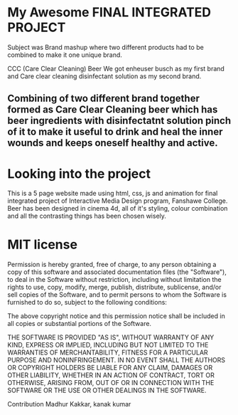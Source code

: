 # My Awesome FINAL INTEGRATED PROJECT
Subject was Brand mashup where two different products had to be combined to make it one unique brand.

CCC (Care Clear Cleaning) Beer
We got enheuser busch as my first brand and Care clear cleaning disinfectant solution as my second brand.

## Combining of two different brand together formed as Care Clear Cleaning beer which has beer ingredients with disinfectatnt solution pinch of it to make it useful to drink and heal the inner wounds and keeps oneself healthy and active.

# Looking into the project 

This is a 5 page website made using html, css, js and animation for final integrated project of Interactive Media Design program, Fanshawe College.
Beer has been designed in cinema 4d, all of it's styling, colour combination and all the contrasting things has been chosen wisely.

# MIT license
Permission is hereby granted, free of charge, to any person obtaining a copy of this software and associated documentation files (the "Software"), to deal in the Software without restriction, including without limitation the rights to use, copy, modify, merge, publish, distribute, sublicense, and/or sell copies of the Software, and to permit persons to whom the Software is furnished to do so, subject to the following conditions:

The above copyright notice and this permission notice shall be included in all copies or substantial portions of the Software.

THE SOFTWARE IS PROVIDED "AS IS", WITHOUT WARRANTY OF ANY KIND, EXPRESS OR IMPLIED, INCLUDING BUT NOT LIMITED TO THE WARRANTIES OF MERCHANTABILITY, FITNESS FOR A PARTICULAR PURPOSE AND NONINFRINGEMENT. IN NO EVENT SHALL THE AUTHORS OR COPYRIGHT HOLDERS BE LIABLE FOR ANY CLAIM, DAMAGES OR OTHER LIABILITY, WHETHER IN AN ACTION OF CONTRACT, TORT OR OTHERWISE, ARISING FROM, OUT OF OR IN CONNECTION WITH THE SOFTWARE OR THE USE OR OTHER DEALINGS IN THE SOFTWARE.

Contribution
Madhur Kakkar,
kanak kumar

